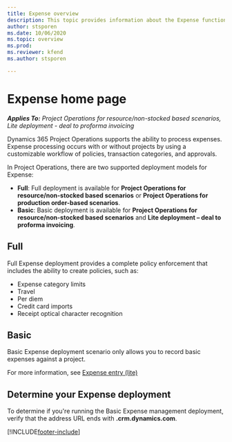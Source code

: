 ```yaml
---
title: Expense overview
description: This topic provides information about the Expense functionality in Project Operations. 
author: stsporen
ms.date: 10/06/2020
ms.topic: overview
ms.prod:
ms.reviewer: kfend
ms.author: stsporen

---
```


# Expense home page

_**Applies To:** Project Operations for resource/non-stocked based scenarios, Lite deployment - deal to proforma invoicing_


Dynamics 365 Project Operations supports the ability to process expenses. Expense processing occurs with or without projects by using a customizable workflow of policies, transaction categories, and approvals.

In Project Operations, there are two supported deployment models for Expense: 

- **Full**: Full deployment is available for **Project Operations for resource/non-stocked based scenarios** or **Project Operations for production order-based scenarios**.
- **Basic**: Basic deployment is available for **Project Operations for resource/non-stocked based scenarios** and **Lite deployment – deal to proforma invoicing**.

## Full 
Full Expense deployment provides a complete policy enforcement that includes the ability to create policies, such as:

  - Expense category limits
  - Travel
  - Per diem
  - Credit card imports
  - Receipt optical character recognition

## Basic 
Basic Expense deployment scenario only allows you to record basic expenses against a project. 

For more information, see [Expense entry (lite)](basic-expense.md)

## Determine your Expense deployment
To determine if you're running the Basic Expense management deployment, verify that the address URL ends with **.crm.dynamics.com**. 


[!INCLUDE[footer-include](../includes/footer-banner.md)]